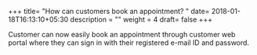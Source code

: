 +++
title= "How can customers book an appointment? "
date= 2018-01-18T16:13:10+05:30
description = ""
weight = 4
draft= false
+++



Customer can now easily book an appointment through customer web portal where they can sign in with their registered e-mail ID and password.
